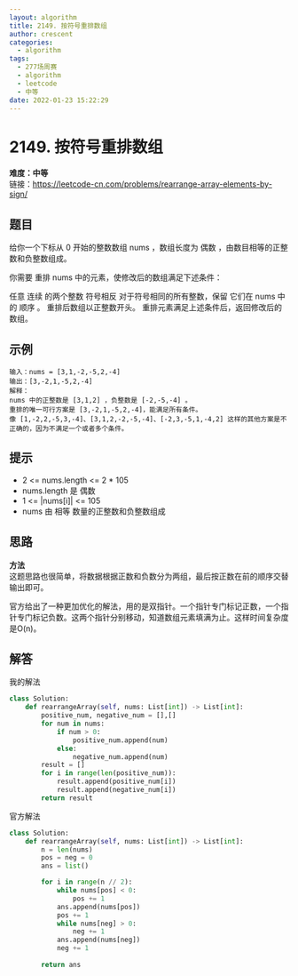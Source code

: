 ```yaml
---
layout: algorithm
title: 2149. 按符号重排数组
author: crescent
categories:
  - algorithm
tags:
  - 277场周赛
  - algorithm
  - leetcode
  - 中等
date: 2022-01-23 15:22:29
---
```

# 2149. 按符号重排数组
**难度：中等**  
链接：https://leetcode-cn.com/problems/rearrange-array-elements-by-sign/
## 题目
给你一个下标从 0 开始的整数数组 nums ，数组长度为 偶数 ，由数目相等的正整数和负整数组成。

你需要 重排 nums 中的元素，使修改后的数组满足下述条件：

任意 连续 的两个整数 符号相反
对于符号相同的所有整数，保留 它们在 nums 中的 顺序 。
重排后数组以正整数开头。
重排元素满足上述条件后，返回修改后的数组。

## 示例
```
输入：nums = [3,1,-2,-5,2,-4]
输出：[3,-2,1,-5,2,-4]
解释：
nums 中的正整数是 [3,1,2] ，负整数是 [-2,-5,-4] 。
重排的唯一可行方案是 [3,-2,1,-5,2,-4]，能满足所有条件。
像 [1,-2,2,-5,3,-4]、[3,1,2,-2,-5,-4]、[-2,3,-5,1,-4,2] 这样的其他方案是不正确的，因为不满足一个或者多个条件。
```

## 提示
+ 2 <= nums.length <= 2 * 105
+ nums.length 是 偶数
+ 1 <= |nums[i]| <= 105
+ nums 由 相等 数量的正整数和负整数组成

## 思路
**方法**  
这题思路也很简单，将数据根据正数和负数分为两组，最后按正数在前的顺序交替输出即可。  

官方给出了一种更加优化的解法，用的是双指针。一个指针专门标记正数，一个指针专门标记负数。这两个指针分别移动，知道数组元素填满为止。这样时间复杂度是O(n)。

## 解答
我的解法
``` python
class Solution:
    def rearrangeArray(self, nums: List[int]) -> List[int]:
        positive_num, negative_num = [],[]
        for num in nums:
            if num > 0:
                positive_num.append(num)
            else:
                negative_num.append(num)
        result = []
        for i in range(len(positive_num)):
            result.append(positive_num[i])
            result.append(negative_num[i])
        return result
```

官方解法
``` python
class Solution:
    def rearrangeArray(self, nums: List[int]) -> List[int]:
        n = len(nums)
        pos = neg = 0
        ans = list()

        for i in range(n // 2):
            while nums[pos] < 0:
                pos += 1
            ans.append(nums[pos])
            pos += 1
            while nums[neg] > 0:
                neg += 1
            ans.append(nums[neg])
            neg += 1
        
        return ans
```